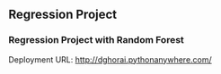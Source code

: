 ## Regression Project

### Regression Project with Random Forest

Deployment URL: http://dghorai.pythonanywhere.com/
